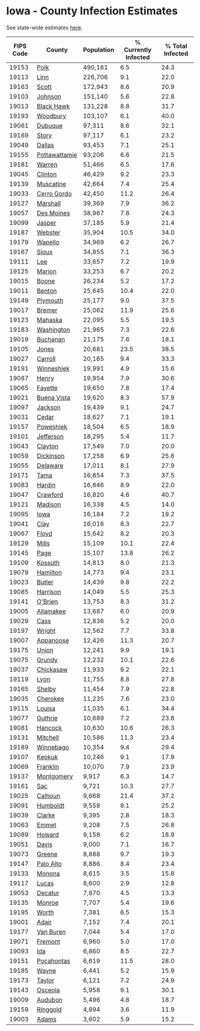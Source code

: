 # Iowa - County Infection Estimates

See state-wide estimates [here](/infections/us-ia).

|   FIPS Code |                         County |   Population |   % Currently Infected |   % Total Infected |
|-------------|--------------------------------|--------------|------------------------|--------------------|
|       19153 |                   [Polk](polk) |      490,161 |                    6.5 |               24.3 |
|       19113 |                   [Linn](linn) |      226,706 |                    9.1 |               22.0 |
|       19163 |                 [Scott](scott) |      172,943 |                    8.6 |               20.9 |
|       19103 |             [Johnson](johnson) |      151,140 |                    5.6 |               22.8 |
|       19013 |       [Black Hawk](black-hawk) |      131,228 |                    8.8 |               31.7 |
|       19193 |           [Woodbury](woodbury) |      103,107 |                    6.1 |               40.0 |
|       19061 |             [Dubuque](dubuque) |       97,311 |                    8.6 |               32.1 |
|       19169 |                 [Story](story) |       97,117 |                    6.1 |               23.2 |
|       19049 |               [Dallas](dallas) |       93,453 |                    7.1 |               25.1 |
|       19155 | [Pottawattamie](pottawattamie) |       93,206 |                    6.6 |               21.5 |
|       19181 |               [Warren](warren) |       51,466 |                    6.5 |               17.6 |
|       19045 |             [Clinton](clinton) |       46,429 |                    9.2 |               23.3 |
|       19139 |         [Muscatine](muscatine) |       42,664 |                    7.4 |               25.4 |
|       19033 |     [Cerro Gordo](cerro-gordo) |       42,450 |                   11.2 |               26.4 |
|       19127 |           [Marshall](marshall) |       39,369 |                    7.9 |               36.2 |
|       19057 |       [Des Moines](des-moines) |       38,967 |                    7.8 |               24.3 |
|       19099 |               [Jasper](jasper) |       37,185 |                    5.9 |               21.4 |
|       19187 |             [Webster](webster) |       35,904 |                   10.5 |               34.0 |
|       19179 |             [Wapello](wapello) |       34,969 |                    6.2 |               26.7 |
|       19167 |                 [Sioux](sioux) |       34,855 |                    7.1 |               36.3 |
|       19111 |                     [Lee](lee) |       33,657 |                    7.2 |               19.9 |
|       19125 |               [Marion](marion) |       33,253 |                    6.7 |               20.2 |
|       19015 |                 [Boone](boone) |       26,234 |                    5.2 |               17.2 |
|       19011 |               [Benton](benton) |       25,645 |                   10.4 |               22.0 |
|       19149 |           [Plymouth](plymouth) |       25,177 |                    9.0 |               37.5 |
|       19017 |               [Bremer](bremer) |       25,062 |                   11.9 |               25.6 |
|       19123 |             [Mahaska](mahaska) |       22,095 |                    5.5 |               19.5 |
|       19183 |       [Washington](washington) |       21,965 |                    7.3 |               22.6 |
|       19019 |           [Buchanan](buchanan) |       21,175 |                    7.6 |               18.1 |
|       19105 |                 [Jones](jones) |       20,681 |                   23.5 |               38.5 |
|       19027 |             [Carroll](carroll) |       20,165 |                    9.4 |               33.3 |
|       19191 |       [Winneshiek](winneshiek) |       19,991 |                    4.9 |               15.6 |
|       19087 |                 [Henry](henry) |       19,954 |                    7.9 |               30.6 |
|       19065 |             [Fayette](fayette) |       19,650 |                    7.8 |               17.4 |
|       19021 |     [Buena Vista](buena-vista) |       19,620 |                    8.3 |               57.9 |
|       19097 |             [Jackson](jackson) |       19,439 |                    9.1 |               24.7 |
|       19031 |                 [Cedar](cedar) |       18,627 |                    7.1 |               19.1 |
|       19157 |         [Poweshiek](poweshiek) |       18,504 |                    6.5 |               18.9 |
|       19101 |         [Jefferson](jefferson) |       18,295 |                    5.4 |               11.7 |
|       19043 |             [Clayton](clayton) |       17,549 |                    7.0 |               20.0 |
|       19059 |         [Dickinson](dickinson) |       17,258 |                    6.9 |               25.6 |
|       19055 |           [Delaware](delaware) |       17,011 |                    8.1 |               27.9 |
|       19171 |                   [Tama](tama) |       16,854 |                    7.3 |               37.5 |
|       19083 |               [Hardin](hardin) |       16,846 |                    8.9 |               22.0 |
|       19047 |           [Crawford](crawford) |       16,820 |                    4.6 |               40.7 |
|       19121 |             [Madison](madison) |       16,338 |                    4.5 |               14.0 |
|       19095 |                   [Iowa](iowa) |       16,184 |                    7.2 |               19.2 |
|       19041 |                   [Clay](clay) |       16,016 |                    8.3 |               22.7 |
|       19067 |                 [Floyd](floyd) |       15,642 |                    8.2 |               20.3 |
|       19129 |                 [Mills](mills) |       15,109 |                   10.1 |               22.4 |
|       19145 |                   [Page](page) |       15,107 |                   13.8 |               26.2 |
|       19109 |             [Kossuth](kossuth) |       14,813 |                    8.0 |               21.3 |
|       19079 |           [Hamilton](hamilton) |       14,773 |                    9.4 |               23.1 |
|       19023 |               [Butler](butler) |       14,439 |                    9.8 |               22.2 |
|       19085 |           [Harrison](harrison) |       14,049 |                    5.5 |               25.3 |
|       19141 |             [O'Brien](o'brien) |       13,753 |                    8.3 |               31.2 |
|       19005 |         [Allamakee](allamakee) |       13,687 |                    6.0 |               20.9 |
|       19029 |                   [Cass](cass) |       12,836 |                    5.2 |               20.0 |
|       19197 |               [Wright](wright) |       12,562 |                    7.7 |               33.8 |
|       19007 |         [Appanoose](appanoose) |       12,426 |                   11.3 |               20.7 |
|       19175 |                 [Union](union) |       12,241 |                    9.9 |               19.1 |
|       19075 |               [Grundy](grundy) |       12,232 |                   10.1 |               22.6 |
|       19037 |         [Chickasaw](chickasaw) |       11,933 |                    9.2 |               22.1 |
|       19119 |                   [Lyon](lyon) |       11,755 |                    8.8 |               27.8 |
|       19165 |               [Shelby](shelby) |       11,454 |                    7.9 |               22.8 |
|       19035 |           [Cherokee](cherokee) |       11,235 |                    7.6 |               23.0 |
|       19115 |               [Louisa](louisa) |       11,035 |                    6.1 |               34.4 |
|       19077 |             [Guthrie](guthrie) |       10,689 |                    7.2 |               23.8 |
|       19081 |             [Hancock](hancock) |       10,630 |                   10.6 |               26.3 |
|       19131 |           [Mitchell](mitchell) |       10,586 |                   11.3 |               23.4 |
|       19189 |         [Winnebago](winnebago) |       10,354 |                    9.4 |               29.4 |
|       19107 |               [Keokuk](keokuk) |       10,246 |                    9.1 |               17.9 |
|       19069 |           [Franklin](franklin) |       10,070 |                    7.9 |               23.9 |
|       19137 |       [Montgomery](montgomery) |        9,917 |                    6.3 |               14.7 |
|       19161 |                     [Sac](sac) |        9,721 |                   10.3 |               27.7 |
|       19025 |             [Calhoun](calhoun) |        9,668 |                   21.4 |               37.2 |
|       19091 |           [Humboldt](humboldt) |        9,558 |                    8.1 |               25.2 |
|       19039 |               [Clarke](clarke) |        9,395 |                    2.8 |               18.3 |
|       19063 |                 [Emmet](emmet) |        9,208 |                    7.5 |               26.8 |
|       19089 |               [Howard](howard) |        9,158 |                    6.2 |               18.9 |
|       19051 |                 [Davis](davis) |        9,000 |                    7.1 |               16.7 |
|       19073 |               [Greene](greene) |        8,888 |                    9.7 |               19.3 |
|       19147 |         [Palo Alto](palo-alto) |        8,886 |                    8.4 |               23.4 |
|       19133 |               [Monona](monona) |        8,615 |                    3.5 |               15.8 |
|       19117 |                 [Lucas](lucas) |        8,600 |                    2.9 |               12.8 |
|       19053 |             [Decatur](decatur) |        7,870 |                    4.5 |               13.3 |
|       19135 |               [Monroe](monroe) |        7,707 |                    5.4 |               19.6 |
|       19195 |                 [Worth](worth) |        7,381 |                    6.5 |               15.3 |
|       19001 |                 [Adair](adair) |        7,152 |                    7.4 |               20.1 |
|       19177 |         [Van Buren](van-buren) |        7,044 |                    5.4 |               17.0 |
|       19071 |             [Fremont](fremont) |        6,960 |                    5.0 |               17.0 |
|       19093 |                     [Ida](ida) |        6,860 |                    8.5 |               22.7 |
|       19151 |       [Pocahontas](pocahontas) |        6,619 |                   11.5 |               28.0 |
|       19185 |                 [Wayne](wayne) |        6,441 |                    5.2 |               15.9 |
|       19173 |               [Taylor](taylor) |        6,121 |                    7.2 |               24.9 |
|       19143 |             [Osceola](osceola) |        5,958 |                    9.1 |               30.1 |
|       19009 |             [Audubon](audubon) |        5,496 |                    4.8 |               18.7 |
|       19159 |           [Ringgold](ringgold) |        4,894 |                    3.6 |               11.9 |
|       19003 |                 [Adams](adams) |        3,602 |                    5.9 |               15.2 |